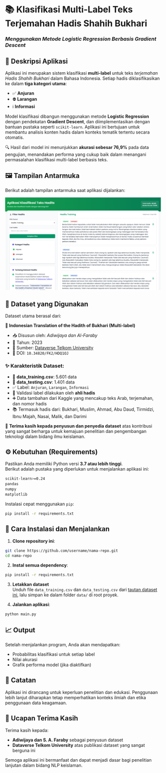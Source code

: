 # 📚 Klasifikasi Multi-Label Teks Terjemahan Hadis Shahih Bukhari

### _Menggunakan Metode Logistic Regression Berbasis Gradient Descent_

## 📌 Deskripsi Aplikasi

Aplikasi ini merupakan sistem klasifikasi **multi-label** untuk teks _terjemahan Hadis Shahih Bukhari_ dalam Bahasa Indonesia. Setiap hadis diklasifikasikan ke dalam **tiga kategori utama**:

- ✅ **Anjuran**
- ⛔ **Larangan**
- ℹ️ **Informasi**

Model klasifikasi dibangun menggunakan metode **Logistic Regression** dengan pendekatan **Gradient Descent**, dan diimplementasikan dengan bantuan pustaka seperti `scikit-learn`. Aplikasi ini bertujuan untuk membantu analisis konten hadis dalam konteks tematik tertentu secara otomatis.

🔍 Hasil dari model ini menunjukkan **akurasi sebesar 76,9%** pada data pengujian, menandakan performa yang cukup baik dalam menangani permasalahan klasifikasi multi-label berbasis teks.

## 🖼️ Tampilan Antarmuka

Berikut adalah tampilan antarmuka saat aplikasi dijalankan:

![Tampilan Aplikasi](assets/screenshot.png)

## 📂 Dataset yang Digunakan

Dataset utama berasal dari:

**📁 Indonesian Translation of the Hadith of Bukhari (Multi-label)**

- 📥 Disusun oleh: _Adiwijaya dan Al-Faraby_
- 📅 Tahun: 2023
- 🏫 Sumber: [Dataverse Telkom University](https://dataverse.telkomuniversity.ac.id/dataset.xhtml?persistentId=doi:10.34820/FK2/HDQ1OJ)
- 📎 DOI: `10.34820/FK2/HDQ1OJ`

### ✨ Karakteristik Dataset:

- 🧾 **data_training.csv**: 5.601 data
- 🧾 **data_testing.csv**: 1.401 data
- ✅ Label: `Anjuran`, `Larangan`, `Informasi`
- 📜 Validasi label dilakukan oleh **ahli hadis**
- ➕ Data tambahan dari Kaggle yang mencakup teks Arab, terjemahan, dan nomor hadis
- 📚 Termasuk hadis dari: Bukhari, Muslim, Ahmad, Abu Daud, Tirmidzi, Ibnu Majah, Nasai, Malik, dan Darimi

🙏 **Terima kasih kepada penyusun dan penyedia dataset** atas kontribusi yang sangat berharga untuk kemajuan penelitian dan pengembangan teknologi dalam bidang ilmu keislaman.

## ⚙️ Kebutuhan (Requirements)

Pastikan Anda memiliki Python versi **3.7 atau lebih tinggi**.  
Berikut adalah pustaka yang diperlukan untuk menjalankan aplikasi ini:

```bash
scikit-learn>=0.24
pandas
numpy
matplotlib
```

Instalasi cepat menggunakan `pip`:

```bash
pip install -r requirements.txt
```

## 🚀 Cara Instalasi dan Menjalankan

1. **Clone repository ini**:

```bash
git clone https://github.com/username/nama-repo.git
cd nama-repo
```

2. **Instal semua dependency**:

```bash
pip install -r requirements.txt
```

3. **Letakkan dataset**  
   Unduh file `data_training.csv` dan `data_testing.csv` dari [tautan dataset ini](https://dataverse.telkomuniversity.ac.id/dataset.xhtml?persistentId=doi:10.34820/FK2/HDQ1OJ), lalu simpan ke dalam folder `data/` di root proyek.

4. **Jalankan aplikasi**:

```bash
python main.py
```

## 📈 Output

Setelah menjalankan program, Anda akan mendapatkan:

- Probabilitas klasifikasi untuk setiap label
- Nilai akurasi
- Grafik performa model (jika diaktifkan)

## 📝 Catatan

Aplikasi ini dirancang untuk keperluan penelitian dan edukasi. Penggunaan lebih lanjut diharapkan tetap memperhatikan konteks ilmiah dan etika penggunaan data keagamaan.

## 💬 Ucapan Terima Kasih

Terima kasih kepada:

- **Adiwijaya dan S. A. Faraby** sebagai penyusun dataset
- **Dataverse Telkom University** atas publikasi dataset yang sangat berguna ini

Semoga aplikasi ini bermanfaat dan dapat menjadi dasar bagi penelitian lanjutan dalam bidang NLP keislaman.
